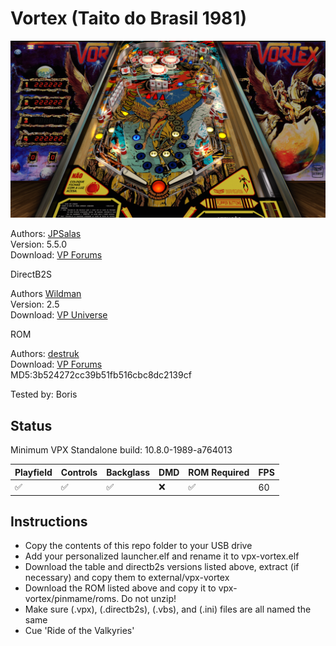 # Vortex (Taito do Brasil 1981)

![Table Preview](../../images/vpx-vortex.png)

Authors: [JPSalas](https://www.vpforums.org/index.php?showuser=277)  
Version: 5.5.0  
Download: [VP Forums](https://www.vpforums.org/index.php?app=downloads&showfile=13336)

DirectB2S

Authors [Wildman](https://vpuniverse.com/profile/5-wildman/)  
Version: 2.5  
Download: [VP Universe](https://vpuniverse.com/files/file/2466-vortex-taito-1983/)

ROM

Authors: [destruk](https://www.vpforums.org/index.php?showuser=5)  
Download: [VP Forums](https://www.vpforums.org/index.php?app=downloads&showfile=567)  
MD5:3b524272cc39b51fb516cbc8dc2139cf

Tested by: Boris

## Status 

Minimum VPX Standalone build: 10.8.0-1989-a764013

| Playfield | Controls | Backglass | DMD | ROM Required | FPS | 
|-----------|----------|-----------|-----|--------------|-----|
| :white_check_mark: | :white_check_mark: | :white_check_mark: | :x: | :white_check_mark: | 60 |

## Instructions

- Copy the contents of this repo folder to your USB drive
- Add your personalized launcher.elf and rename it to vpx-vortex.elf
- Download the table and directb2s versions listed above, extract (if necessary) and copy them to external/vpx-vortex
- Download the ROM listed above and copy it to vpx-vortex/pinmame/roms. Do not unzip! 
- Make sure (.vpx), (.directb2s), (.vbs), and (.ini) files are all named the same
- Cue 'Ride of the Valkyries'
